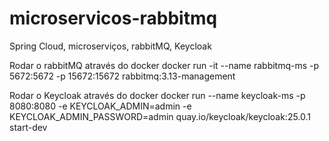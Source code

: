 # microservicos-rabbitmq

Spring Cloud, microserviços, rabbitMQ, Keycloak

Rodar o rabbitMQ através do docker
docker run -it --name rabbitmq-ms -p 5672:5672 -p 15672:15672 rabbitmq:3.13-management

Rodar o Keycloak através do docker
docker run --name keycloak-ms -p 8080:8080 -e KEYCLOAK_ADMIN=admin -e KEYCLOAK_ADMIN_PASSWORD=admin quay.io/keycloak/keycloak:25.0.1 start-dev

